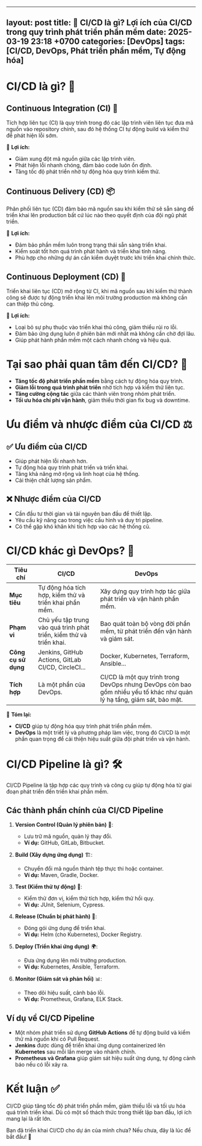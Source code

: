 
---
layout: post
title: 🚀 CI/CD là gì? Lợi ích của CI/CD trong quy trình phát triển phần mềm
date: 2025-03-19 23:18 +0700
categories: [DevOps]
tags:[CI/CD, DevOps, Phát triển phần mềm, Tự động hóa]
---

# CI/CD là gì? 🚀

## Continuous Integration (CI) 🔄
Tích hợp liên tục (CI) là quy trình trong đó các lập trình viên liên tục đưa mã nguồn vào repository chính, sau đó hệ thống CI tự động build và kiểm thử để phát hiện lỗi sớm.

🔹 **Lợi ích:**
- Giảm xung đột mã nguồn giữa các lập trình viên.
- Phát hiện lỗi nhanh chóng, đảm bảo code luôn ổn định.
- Tăng tốc độ phát triển nhờ tự động hóa quy trình kiểm thử.

## Continuous Delivery (CD) 📦
Phân phối liên tục (CD) đảm bảo mã nguồn sau khi kiểm thử sẽ sẵn sàng để triển khai lên production bất cứ lúc nào theo quyết định của đội ngũ phát triển.

🔹 **Lợi ích:**
- Đảm bảo phần mềm luôn trong trạng thái sẵn sàng triển khai.
- Kiểm soát tốt hơn quá trình phát hành và triển khai tính năng.
- Phù hợp cho những dự án cần kiểm duyệt trước khi triển khai chính thức.

## Continuous Deployment (CD) 🚀
Triển khai liên tục (CD) mở rộng từ CI, khi mã nguồn sau khi kiểm thử thành công sẽ được tự động triển khai lên môi trường production mà không cần can thiệp thủ công.

🔹 **Lợi ích:**
- Loại bỏ sự phụ thuộc vào triển khai thủ công, giảm thiểu rủi ro lỗi.
- Đảm bảo ứng dụng luôn ở phiên bản mới nhất mà không cần chờ đợi lâu.
- Giúp phát hành phần mềm một cách nhanh chóng và hiệu quả.

# Tại sao phải quan tâm đến CI/CD? 🤔
- **Tăng tốc độ phát triển phần mềm** bằng cách tự động hóa quy trình.
- **Giảm lỗi trong quá trình phát triển** nhờ tích hợp và kiểm thử liên tục.
- **Tăng cường cộng tác** giữa các thành viên trong nhóm phát triển.
- **Tối ưu hóa chi phí vận hành**, giảm thiểu thời gian fix bug và downtime.

# Ưu điểm và nhược điểm của CI/CD ⚖️

## ✅ Ưu điểm của CI/CD
- Giúp phát hiện lỗi nhanh hơn.
- Tự động hóa quy trình phát triển và triển khai.
- Tăng khả năng mở rộng và linh hoạt của hệ thống.
- Cải thiện chất lượng sản phẩm.

## ❌ Nhược điểm của CI/CD
- Cần đầu tư thời gian và tài nguyên ban đầu để thiết lập.
- Yêu cầu kỹ năng cao trong việc cấu hình và duy trì pipeline.
- Có thể gặp khó khăn khi tích hợp vào các hệ thống cũ.

# CI/CD khác gì DevOps? 🤔
| **Tiêu chí**         | **CI/CD**  | **DevOps**  |
|----------------------|------------|-------------|
| **Mục tiêu**        | Tự động hóa tích hợp, kiểm thử và triển khai phần mềm. | Xây dựng quy trình hợp tác giữa phát triển và vận hành phần mềm. |
| **Phạm vi**         | Chủ yếu tập trung vào quá trình phát triển, kiểm thử và triển khai. | Bao quát toàn bộ vòng đời phần mềm, từ phát triển đến vận hành và giám sát. |
| **Công cụ sử dụng** | Jenkins, GitHub Actions, GitLab CI/CD, CircleCI... | Docker, Kubernetes, Terraform, Ansible... |
| **Tích hợp**        | Là một phần của DevOps. | CI/CD là một quy trình trong DevOps nhưng DevOps còn bao gồm nhiều yếu tố khác như quản lý hạ tầng, giám sát, bảo mật. |

🔹 **Tóm lại:**
- **CI/CD** giúp tự động hóa quy trình phát triển phần mềm.
- **DevOps** là một triết lý và phương pháp làm việc, trong đó CI/CD là một phần quan trọng để cải thiện hiệu suất giữa đội phát triển và vận hành.

# CI/CD Pipeline là gì? 🛠️
CI/CD Pipeline là tập hợp các quy trình và công cụ giúp tự động hóa từ giai đoạn phát triển đến triển khai phần mềm.

## Các thành phần chính của CI/CD Pipeline
1. **Version Control (Quản lý phiên bản)** 📂:
   - Lưu trữ mã nguồn, quản lý thay đổi.
   - **Ví dụ:** GitHub, GitLab, Bitbucket.

2. **Build (Xây dựng ứng dụng)** 🏗️:
   - Chuyển đổi mã nguồn thành tệp thực thi hoặc container.
   - **Ví dụ:** Maven, Gradle, Docker.

3. **Test (Kiểm thử tự động)** 🧪:
   - Kiểm thử đơn vị, kiểm thử tích hợp, kiểm thử hồi quy.
   - **Ví dụ:** JUnit, Selenium, Cypress.

4. **Release (Chuẩn bị phát hành)** 🚀:
   - Đóng gói ứng dụng để triển khai.
   - **Ví dụ:** Helm (cho Kubernetes), Docker Registry.

5. **Deploy (Triển khai ứng dụng)** 🌍:
   - Đưa ứng dụng lên môi trường production.
   - **Ví dụ:** Kubernetes, Ansible, Terraform.

6. **Monitor (Giám sát và phản hồi)** 📊:
   - Theo dõi hiệu suất, cảnh báo lỗi.
   - **Ví dụ:** Prometheus, Grafana, ELK Stack.

## Ví dụ về CI/CD Pipeline
- Một nhóm phát triển sử dụng **GitHub Actions** để tự động build và kiểm thử mã nguồn khi có Pull Request.
- **Jenkins** được dùng để triển khai ứng dụng containerized lên **Kubernetes** sau mỗi lần merge vào nhánh chính.
- **Prometheus và Grafana** giúp giám sát hiệu suất ứng dụng, tự động cảnh báo nếu có lỗi xảy ra.

# Kết luận ✅
CI/CD giúp tăng tốc độ phát triển phần mềm, giảm thiểu lỗi và tối ưu hóa quá trình triển khai. Dù có một số thách thức trong thiết lập ban đầu, lợi ích mang lại là rất lớn.

Bạn đã triển khai CI/CD cho dự án của mình chưa? Nếu chưa, đây là lúc để bắt đầu! 🚀

